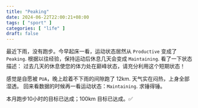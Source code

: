 ```yaml
---
title: "Peaking"
date: 2024-06-22T22:00:21+08:00
tags: [ "sport" ]
categories: [ "life" ]
draft: false
---
```


最近下雨，没有跑步。今早起床一看，运动状态居然从 `Productive` 变成了 `Peaking`.
根据以往经验，保持运动后休息几天会变成 `Maintaining`. 看了一下状态描述：
过去几天的休息使您的体力处在巅峰状态，请充分利用这个短期状态！

感觉是自愿被 `PUA`，晚上趁着不下雨的间隙跑了 12km. 天气实在闷热，上身全部湿透。
回来看数据的时候再一看运动状态：`Maintaining`. 求锤得锤。

本月跑步10小时的目标已达成；100km 目标已达成。✅
